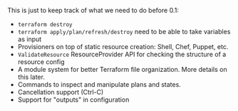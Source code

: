 This is just to keep track of what we need to do before 0.1:

  * `terraform destroy`
  * `terraform apply/plan/refresh/destroy` need to be able to take variables as input
  * Provisioners on top of static resource creation: Shell, Chef, Puppet, etc.
  * `ValidateResource` ResourceProvider API for checking the structure of a resource config
  * A module system for better Terraform file organization. More details on this later.
  * Commands to inspect and manipulate plans and states.
  * Cancellation support (Ctrl-C)
  * Support for "outputs" in configuration
